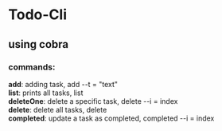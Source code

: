 # Todo-Cli
## using cobra
### commands: 
**add**: adding task,  add --t = "text"\
**list**: prints all tasks,  list\
**deleteOne**: delete a specific task,  delete --i = index\
**delete**: delete all tasks,  delete\
**completed**: update a task as completed,  completed --i = index
